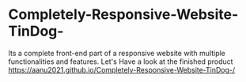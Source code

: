 # Completely-Responsive-Website-TinDog-
Its a complete front-end part of a responsive website with multiple functionalities and features.
Let's Have a look at the finished product 
https://aanu2021.github.io/Completely-Responsive-Website-TinDog-/
